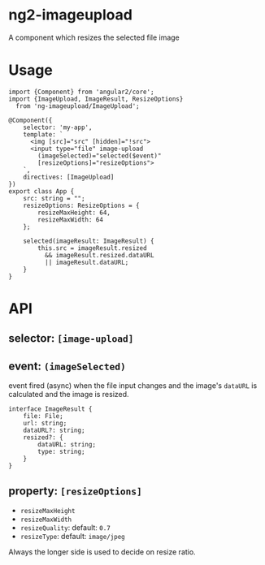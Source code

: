 # ng2-imageupload
A component which resizes the selected file image

# Usage 

```
import {Component} from 'angular2/core';
import {ImageUpload, ImageResult, ResizeOptions}
  from 'ng-imageupload/ImageUpload';

@Component({
    selector: 'my-app',
    template: `
      <img [src]="src" [hidden]="!src">
      <input type="file" image-upload
        (imageSelected)="selected($event)"
        [resizeOptions]="resizeOptions">
    `,
    directives: [ImageUpload]
})
export class App {
    src: string = "";
    resizeOptions: ResizeOptions = {
        resizeMaxHeight: 64,
        resizeMaxWidth: 64
    };
    
    selected(imageResult: ImageResult) {
        this.src = imageResult.resized 
          && imageResult.resized.dataURL
          || imageResult.dataURL;
    }
}
```
# API
## selector: `[image-upload]`

## event: `(imageSelected)`
event fired (async) when the file input changes and the image's `dataURL` is calculated and the image is resized.
```
interface ImageResult {
    file: File;
    url: string;
    dataURL?: string;
    resized?: {
        dataURL: string;
        type: string;
    }
}
```

## property: `[resizeOptions]`

 - `resizeMaxHeight`
 - `resizeMaxWidth`
 - `resizeQuality`: default: `0.7`
 - `resizeType`: default: `image/jpeg` 

Always the longer side is used to decide on resize ratio.